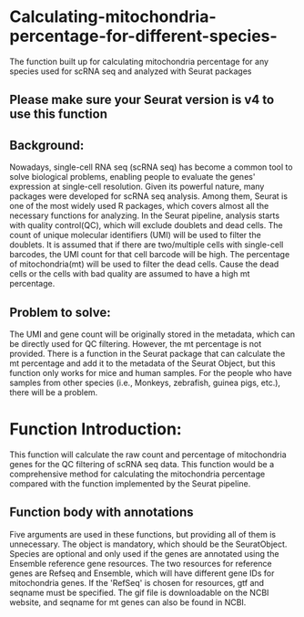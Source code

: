 # Calculating-mitochondria-percentage-for-different-species-
The function built up for calculating mitochondria percentage for any species used for scRNA seq and analyzed with Seurat packages
## Please make sure your Seurat version is v4 to use this function
## Background: 
Nowadays, single-cell RNA seq (scRNA seq) has become a common tool to solve biological problems, enabling people to evaluate the genes' expression at single-cell resolution.
Given its powerful nature, many packages were developed for scRNA seq analysis. Among them, Seurat is one of the most widely used R packages, which covers almost all the necessary functions for analyzing.
In the Seurat pipeline, analysis starts with quality control(QC), which will exclude doublets and dead cells. 
The count of unique molecular identifiers (UMI) will be used to filter the doublets. It is assumed that if there are two/multiple cells with single-cell barcodes, the UMI count for that cell barcode will be high.
The percentage of mitochondria(mt) will be used to filter the dead cells. Cause the dead cells or the cells with bad quality are assumed to have a high mt percentage.

## Problem to solve:
The UMI and gene count will be originally stored in the metadata, which can be directly used for QC filtering. However, the mt percentage is not provided. 
There is a function in the Seurat package that can calculate the mt percentage and add it to the metadata of the Seurat Object, but this function only works for mice and human samples.
For the people who have samples from other species (i.e., Monkeys, zebrafish, guinea pigs, etc.), there will be a problem.

# Function Introduction:
This function will calculate the raw count and percentage of mitochondria genes for the QC filtering of scRNA seq data.
This function would be a comprehensive method for calculating the mitochondria percentage compared with the function implemented by the Seurat pipeline.

## Function body with annotations
Five arguments are used in these functions, but providing all of them is unnecessary.
The object is mandatory, which should be the SeuratObject. 
Species are optional and only used if the genes are annotated using the Ensemble reference gene resources. The two resources for reference genes are Refseq and Ensemble, which will have different gene IDs for mitochondria genes.
If the 'RefSeq' is chosen for resources, gtf and seqname must be specified. The gif file is downloadable on the NCBI website, and seqname for mt genes can also be found in NCBI.
